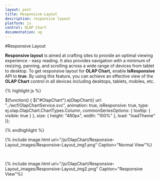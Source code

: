 ```yaml
---
layout: post
title: Responsive-Layout
description: responsive layout
platform: js
control: OLAP Chart
documentation: ug
---
```


#Responsive Layout

**Responsive layout** is aimed at crafting sites to provide an optimal viewing experience - easy reading. It also provides navigation with a minimum of resizing, panning, and scrolling across a wide range of devices from tablet to desktop. To get responsive layout for **OLAP Chart,** enable **IsResponsive** API to **true**. By using this feature, you can achieve an effective view of the **OLAP Chart** control in all devices including desktops, tablets, mobiles, etc. 

{% highlight js %}

$(function() {
            $("#OlapChart").ejOlapChart({
                url: "../wcf/OlapChartService.svc",
                animation: true,
                isResponsive: true,
                type: ej.olap.OlapChart.ChartTypes.Column,
                commonSeriesOptions: {
                    tooltip: {
                        visible: true
                    }
                },
                size: {
                    height: "460px",
                    width: "100%"
                },
                load: "loadTheme"
            });

{% endhighlight %}

{% include image.html url="/js/OlapChart/Responsive-Layout_images/Responsive-Layout_img1.png" Caption="Normal View"%}

<br/>

{% include image.html url="/js/OlapChart/Responsive-Layout_images/Responsive-Layout_img2.png" Caption="Responsive View"%}







